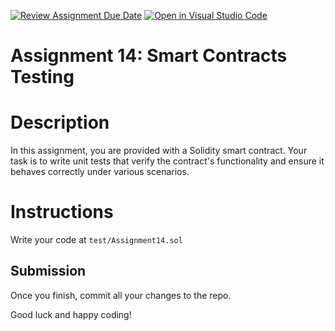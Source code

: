 [![Review Assignment Due Date](https://classroom.github.com/assets/deadline-readme-button-22041afd0340ce965d47ae6ef1cefeee28c7c493a6346c4f15d667ab976d596c.svg)](https://classroom.github.com/a/4YXXIALG)
[![Open in Visual Studio Code](https://classroom.github.com/assets/open-in-vscode-2e0aaae1b6195c2367325f4f02e2d04e9abb55f0b24a779b69b11b9e10269abc.svg)](https://classroom.github.com/online_ide?assignment_repo_id=19465623&assignment_repo_type=AssignmentRepo)
# Assignment 14: Smart Contracts Testing

# Description

In this assignment, you are provided with a Solidity smart contract. Your task is to write unit tests that verify the contract's functionality and ensure it behaves correctly under various scenarios.


# Instructions

Write your code at `test/Assignment14.sol` 


## Submission

Once you finish, commit all your changes to the repo.

Good luck and happy coding!

